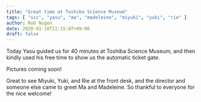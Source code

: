 ```yaml
---
title: "Great time at Toshiba Science Museum"
tags: [ "scc", "yasu", "ma", "madeleine", "miyuki", "yuki", "rie" ]
author: Rob Nugen
date: 2020-01-10T22:15:07+09:00
draft: false
---
```


Today Yasu guided us for 40 minutes at Toshiba Science Museum, and
then kindly used his free time to show us the automatic ticket gate.

Pictures coming soon!

Great to see Miyuki, Yuki, and Rie at the front desk, and the director
and someone else came to greet Ma and Madeleine.  So thankful to
everyone for the nice welcome!

